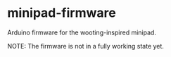 # minipad-firmware
Arduino firmware for the wooting-inspired minipad.

NOTE: The firmware is not in a fully working state yet.
